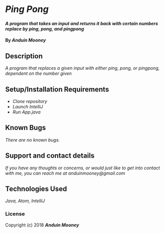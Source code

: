 # _Ping Pong_

#### _A program that takes an input and returns it back with certain numbers replace by ping, pong, and pingpong_

#### By _**Anduin Mooney**_

## Description

_A program that replaces a given input with either ping, pong, or pingpong, dependent on the number given_

## Setup/Installation Requirements

* _Clone repository_
* _Launch IntelliJ_
* _Run App.java_

## Known Bugs

_There are no known bugs._

## Support and contact details

_If you have any thoughts or concerns, or would just like to get into contact with me, you can reach me at anduinmooney@gmail.com_

## Technologies Used

_Java, Atom, IntelliJ_

### License


Copyright (c) 2018 **_Anduin Mooney_**

